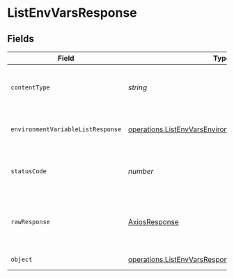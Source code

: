 # ListEnvVarsResponse


## Fields

| Field                                                                                                                                 | Type                                                                                                                                  | Required                                                                                                                              | Description                                                                                                                           |
| ------------------------------------------------------------------------------------------------------------------------------------- | ------------------------------------------------------------------------------------------------------------------------------------- | ------------------------------------------------------------------------------------------------------------------------------------- | ------------------------------------------------------------------------------------------------------------------------------------- |
| `contentType`                                                                                                                         | *string*                                                                                                                              | :heavy_check_mark:                                                                                                                    | HTTP response content type for this operation                                                                                         |
| `environmentVariableListResponse`                                                                                                     | [operations.ListEnvVarsEnvironmentVariableListResponse](../../../sdk/models/operations/listenvvarsenvironmentvariablelistresponse.md) | :heavy_minus_sign:                                                                                                                    | A sequence of environment variables.                                                                                                  |
| `statusCode`                                                                                                                          | *number*                                                                                                                              | :heavy_check_mark:                                                                                                                    | HTTP response status code for this operation                                                                                          |
| `rawResponse`                                                                                                                         | [AxiosResponse](https://axios-http.com/docs/res_schema)                                                                               | :heavy_check_mark:                                                                                                                    | Raw HTTP response; suitable for custom response parsing                                                                               |
| `object`                                                                                                                              | [operations.ListEnvVarsResponseBody](../../../sdk/models/operations/listenvvarsresponsebody.md)                                       | :heavy_minus_sign:                                                                                                                    | Error response.                                                                                                                       |